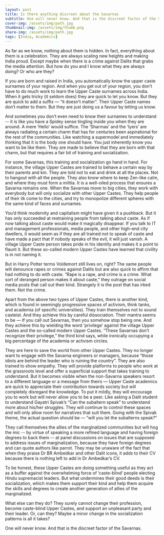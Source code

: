 ```yaml
---
layout: post
title: Is there anything discreet about the Savarnas
subtitle: One will never know. And that is the discreet factor of the Savarnas.
cover-img: /assets/img/path.jpg
thumbnail-img: /assets/img/thumb.png
share-img: /assets/img/path.jpg
tags: [India, Academics]
---
```


As far as we know, nothing about them is hidden. In fact, everything about them is a celebration. They are always scaling new heights and making India proud. Except maybe when there is a crime against Dalits that grabs the media attention. 
But how do you and I know what they are always doing? Or who are they?

If you are born and raised in India, you automatically know the upper caste surnames of your region. And when you get out of your region, you don’t have to do much work to learn the Upper Caste surnames across India. When it gets tricky (it seldom does) they are quick to let you know. But they are quick to add a suffix — “it doesn’t matter”. Their Upper Caste names don’t matter to them. But they are just doing us a favour by letting us know.

And sometimes you don’t even need to know their surnames to understand -- it is like you have a Spidey sense tingling inside you when they are around.  A mere ‘Hello’ would suffice. The ‘Sharmas’ and the ‘Iyers’ are always radiating a certain charm that has for centuries been aspirational for the rest of the communities. Like watching a supermodel and immediately thinking that it is the body one should have. You just inherently know you want to be like them. They are made to believe that they are born with that charm, but that requires a fair bit of training and socialization. 

For some Savarnas, this training and socialization go hand in hand. For instance, the village Upper Castes are trained to behave a certain way by their parents and kin. They are told not to eat and drink at all the places. Not to hangout with all the people. They also know where to keep Zen-like calm, and where they must form a militia. It is a well-oiled process that ensures a Savarna remains one. When the Savarnas move to big cities, they work with everybody but will only socialize with other Upper Castes. They help people of their ilk come to the cities, and try to monopolize different spheres with the same kind of faces and surnames. 

You’d think modernity and capitalism might have given it a pushback. But it has only succeeded at restraining people from talking about caste. As if now talking about caste would make it magically disappear. If you talk to IT and management professionals, media people, and other high-end city dwellers, it would seem as if they are all trained not to speak of caste and have made a pact that if nobody speaks of the evil, it will just vanish. A village Upper Caste person takes pride in his identity and makes it a point to flaunt it. But these so-called modern Upper Castes have learned that civility is in not naming it. 

But in Harry Potter terms Voldemort still lives on, right? The same people will denounce rapes or crimes against Dalits but are also quick to affirm that had nothing to do with caste. “Rape is a rape, and crime is a crime. What sort of deranged person makes it about caste,” they outrage on social media posts that call out their kind.  Strangely it is the post that has irked them. Not the crime.

Apart from the above two types of Upper Castes, there is another kind, which is found in seemingly progressive spaces of activism, think tanks, and academia (of specific universities). They train themselves not to sound casteist. And they achieve this by careful dissociation. Their mantra seems to be — If you call out Savarnas, then you somehow stop being one. And they achieve this by wielding the word ‘privilege’ against the village Upper Castes and the so-called modern Upper Castes. “These Savarnas don’t recognize their privilege,” the third kind says, while ironically occupying a big percentage of the academia or activism circles.

They are here to save the world from other Upper Castes. They no longer want to engage with the Savarna engineers or managers, because “those idiots are behind the leader who is ruining the country”. They are also trained to show empathy. They will provide platforms to people who work at the grassroots level and offer a superficial support that takes training to understand. But it becomes visible when the non-Savarna speakers resort to a different language or a message from theirs — Upper Caste academics are quick to appreciate their contribution towards society but will completely disregard the knowledge. To put it mildly, they will encourage you to work but will never allow you to be a peer.  Like asking a Dalit student to understand Gayatri Spivak’s “Can the subaltern speak” to understand more about his/her struggles. They will continue to control these spaces and will only allow room for narratives that suit them. Going with the Spivak theme, the actual question should be — “will you let the subalterns speak?”

They call themselves the allies of the marginalized communities but will hog the mic -- by virtue of speaking a more refined language and having foreign degrees to back them -- at panel discussions on issues that are supposed to address issues of marginalization, because they have foreign degrees and can quote authors like parrot. They may be unaware of the fact that when they praise Dr BR Ambedkar and other Dalit icons, it adds to their CV because there is nothing left to add in Dr Ambedkar’s CV. 

To be honest, these Upper Castes are doing something useful as they act as a buffer against the overwhelming force of ‘caste-blind’ people electing Hindu supremacist leaders. But what undermines their good deeds is their socialization, which makes them support their kind and help them acquire the skills and degrees to create another generation of allies of the marginalized.

What else can they do? They surely cannot change their profession, become caste-blind Upper Castes, and support an unpleasant party and their leader. Or, can they?  Maybe a minor change in the socialization patterns is all it takes? 

One will never know. And that is the discreet factor of the Savarnas.

